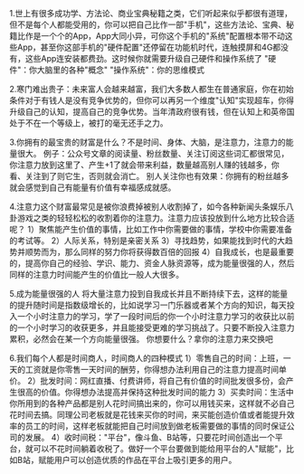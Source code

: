 1.世上有很多成功学、方法论、商业宝典秘籍之类，它们听起来似乎都很有道理，但不是每个人都能受用的，你可以把自己比作一部"手机"，这些方法论、宝典、秘籍比作是一个个的App，App大同小异，可你这个手机的"系统"配置根本带不动这些App，甚至你这部手机的"硬件配置"还停留在功能机时代，连触摸屏和4G都没有，这些App连安装都费劲。这时候你就需要升级自己硬件和操作系统了
"硬件"：你大脑里的各种"概念"
"操作系统"：你的思维模式

2.寒门难出贵子：未来富人会越来越富，我们大多数人都生在普通家庭，你在初始条件对于有钱人是没有竞争优势的，但你可以再另一个维度"认知"实现超车，你得升级自己的认知，提高自己的竞争优势。当年清政府很有钱，但在认知上和英帝国处于不在一个等级上，被打的毫无还手之力。

3.你拥有的最宝贵的财富是什么？不是时间、身体、大脑，是注意力，注意力的能量很大。
例子：公众号文章的阅读量、粉丝数量、关注订阅这些词汇都很常见，你注意力放到这里了、产生+1了就会带来利益，数量越高别人赚的钱越多，你看、关注到了则它生，否则就会消亡。
别人关注你也有效果：你拥有的粉丝越多就会感觉到自己有能量有价值有幸福感成就感。

4.注意力这个财富最常见是被你浪费掉被别人收割掉了，如今各种新闻头条娱乐八卦游戏之类的轻轻松松的收割着你的注意力。注意力应该投放到什么地方比较合适呢？
1）聚焦能产生价值的事情，比如工作中你需要做的事情，学校中你需要准备的考试等。
2）人际关系，特别是亲密关系
3）寻找趋势，如果能找到时代的大趋势并顺势而为，那么同样的努力你将获得数百倍的回报
4）自我成长，也是最重要的，提高你自己的经验、学识、能力、资金人脉资源等，成为能量很强的人，然后同样的注意力时间能产生的价值比一般人大很多。

5.成为能量很强的人
将大量注意力投到自我成长并且不断持续下去，这样的能量的提升随时间是指数级增长的，比如说学习一门乐器或者某个方向的知识，每天投入一个小时注意力的学习，学了一段时间后的你一个小时注意力学习的收获比以前的一个小时学习的收获更多，并且能接受更难的学习挑战了。只要不断投入注意力累积，必然会在某一个方向能量很强。
你想要什么？拿你的注意力来交换吧

6.我们每个人都是时间商人，时间商人的四种模式
1）零售自己的时间：上班，一天的工资就是你零售一天时间的酬劳，你得想办法利用自己的注意力提高时间单价。
2）批发时间：网红直播、付费讲师，将自己有价值的时间批发很多份，会产生很高的价值。你得想办法提高并保持这种批发时间的能力
3）买卖时间：生活中你所用到的各种产品都是别人花时间搞出来的，你可以用钱买来，这样就不必自己花时间去搞。同理公司老板就是花钱来买你的时间，来买能创造价值或者能提升效率的员工的时间，这样老板就能把自己时间放到做老板需要做的事情的同时保证公司的发展。
4）收时间税："平台"，像斗鱼、B站等，只要花时间创造出一个平台，就可以不花时间躺着收税了。做好一个平台要做到能给用平台的人"赋能"，比如B站，赋能用户可以创造优质的作品在平台上吸引更多的用户。

